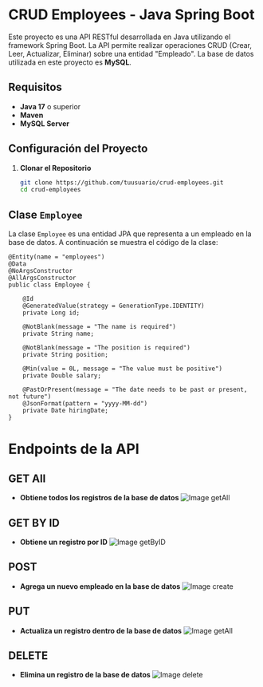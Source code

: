 # CRUD Employees - Java Spring Boot

Este proyecto es una API RESTful desarrollada en Java utilizando el framework Spring Boot. La API permite realizar operaciones CRUD (Crear, Leer, Actualizar, Eliminar) sobre una entidad "Empleado". La base de datos utilizada en este proyecto es **MySQL**.

## Requisitos

- **Java 17** o superior
- **Maven**
- **MySQL Server**

## Configuración del Proyecto

1. **Clonar el Repositorio**

   ```bash
   git clone https://github.com/tuusuario/crud-employees.git
   cd crud-employees

## Clase `Employee`

La clase `Employee` es una entidad JPA que representa a un empleado en la base de datos. A continuación se muestra el código de la clase:

```
@Entity(name = "employees")
@Data
@NoArgsConstructor
@AllArgsConstructor
public class Employee {

    @Id
    @GeneratedValue(strategy = GenerationType.IDENTITY)
    private Long id;

    @NotBlank(message = "The name is required")
    private String name;

    @NotBlank(message = "The position is required")
    private String position;

    @Min(value = 0L, message = "The value must be positive")
    private Double salary;

    @PastOrPresent(message = "The date needs to be past or present, not future")
    @JsonFormat(pattern = "yyyy-MM-dd")
    private Date hiringDate;
}
```

# Endpoints de la API

## GET All 
- **Obtiene todos los registros de la base de datos**
![Image getAll](https://github.com/CxrlosMX/crud-employees/blob/main/src/main/resources/assets/img_1.png)

## GET BY ID
- **Obtiene un registro por ID**
![Image getByID](https://github.com/CxrlosMX/crud-employees/blob/main/src/main/resources/assets/img_2.png)

## POST
- **Agrega un nuevo empleado en la base de datos**
![Image create](https://github.com/CxrlosMX/crud-employees/blob/main/src/main/resources/assets/img_3.png)

## PUT 
- **Actualiza un registro dentro de la base de datos**
![Image getAll](https://github.com/CxrlosMX/crud-employees/blob/main/src/main/resources/assets/img_5.png)

## DELETE
- **Elimina un registro de la base de datos**
![Image delete](https://github.com/CxrlosMX/crud-employees/blob/main/src/main/resources/assets/img_4.png)


